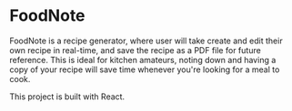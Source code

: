 # FoodNote

FoodNote is a recipe generator, where user will take create and edit their own recipe in real-time, and save the recipe as a PDF file for future reference. This is ideal for kitchen amateurs, noting down and having a copy of your recipe will save time whenever you're looking for a meal to cook.

This project is built with React.
